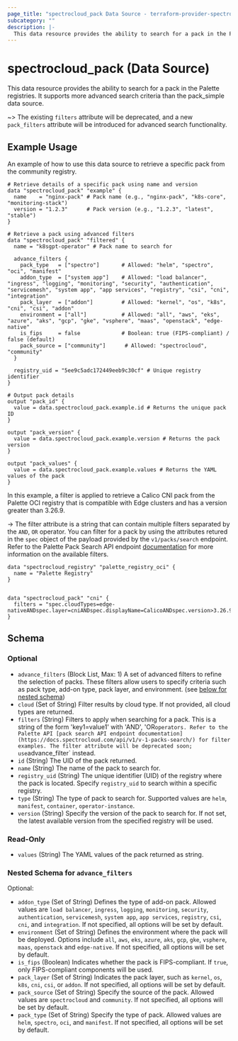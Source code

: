 ```yaml
---
page_title: "spectrocloud_pack Data Source - terraform-provider-spectrocloud"
subcategory: ""
description: |-
  This data resource provides the ability to search for a pack in the Palette registries. It supports more advanced search criteria than the pack_simple data source.
---
```


# spectrocloud_pack (Data Source)

  This data resource provides the ability to search for a pack in the Palette registries. It supports more advanced search criteria than the pack_simple data source.



~> The existing `filters` attribute will be deprecated, and a new `pack_filters` attribute will be introduced for advanced search functionality.

## Example Usage


An example of how to use this data source to retrieve a specific pack from the community registry.

```hcl
# Retrieve details of a specific pack using name and version
data "spectrocloud_pack" "example" {
  name    = "nginx-pack" # Pack name (e.g., "nginx-pack", "k8s-core", "monitoring-stack")
  version = "1.2.3"      # Pack version (e.g., "1.2.3", "latest", "stable")
}

# Retrieve a pack using advanced filters
data "spectrocloud_pack" "filtered" {
  name = "k8sgpt-operator" # Pack name to search for

  advance_filters {
    pack_type   = ["spectro"]       # Allowed: "helm", "spectro", "oci", "manifest"
    addon_type  = ["system app"]    # Allowed: "load balancer", "ingress", "logging", "monitoring", "security", "authentication", "servicemesh", "system app", "app services", "registry", "csi", "cni", "integration"
    pack_layer  = ["addon"]         # Allowed: "kernel", "os", "k8s", "cni", "csi", "addon"
    environment = ["all"]           # Allowed: "all", "aws", "eks", "azure", "aks", "gcp", "gke", "vsphere", "maas", "openstack", "edge-native"
    is_fips     = false             # Boolean: true (FIPS-compliant) / false (default)
    pack_source = ["community"]      # Allowed: "spectrocloud", "community"
  }

  registry_uid = "5ee9c5adc172449eeb9c30cf" # Unique registry identifier
}

# Output pack details
output "pack_id" {
  value = data.spectrocloud_pack.example.id # Returns the unique pack ID
}

output "pack_version" {
  value = data.spectrocloud_pack.example.version # Returns the pack version
}

output "pack_values" {
  value = data.spectrocloud_pack.example.values # Returns the YAML values of the pack
}
```


In this example, a filter is applied to retrieve a Calico CNI pack from the Palette OCI registry that is compatible with Edge clusters and has a version greater than 3.26.9.

-> The filter attribute is a string that can contain multiple filters separated by the `AND`, `OR` operator. You can filter for a pack by using the attributes retured in the `spec` object of the payload provided by the `v1/packs/search` endpoint.
Refer to the Palette Pack Search API endpoint [documentation](https://docs.spectrocloud.com/api/v1/v-1-packs-search/) for more information on the available filters.



```hcl
data "spectrocloud_registry" "palette_registry_oci" {
  name = "Palette Registry"
}


data "spectrocloud_pack" "cni" {
  filters = "spec.cloudTypes=edge-nativeANDspec.layer=cniANDspec.displayName=CalicoANDspec.version>3.26.9ANDspec.registryUid=${data.spectrocloud_registry.palette_registry_oci.id}"
}
```

<!-- schema generated by tfplugindocs -->
## Schema

### Optional

- `advance_filters` (Block List, Max: 1) A set of advanced filters to refine the selection of packs. These filters allow users to specify criteria such as pack type, add-on type, pack layer, and environment. (see [below for nested schema](#nestedblock--advance_filters))
- `cloud` (Set of String) Filter results by cloud type. If not provided, all cloud types are returned.
- `filters` (String) Filters to apply when searching for a pack. This is a string of the form 'key1=value1' with 'AND', 'OR` operators. Refer to the Palette API [pack search API endpoint documentation](https://docs.spectrocloud.com/api/v1/v-1-packs-search/) for filter examples. The filter attribute will be deprecated soon; use `advance_filter` instead.
- `id` (String) The UID of the pack returned.
- `name` (String) The name of the pack to search for.
- `registry_uid` (String) The unique identifier (UID) of the registry where the pack is located. Specify `registry_uid` to search within a specific registry.
- `type` (String) The type of pack to search for. Supported values are `helm`, `manifest`, `container`, `operator-instance`.
- `version` (String) Specify the version of the pack to search for. If not set, the latest available version from the specified registry will be used.

### Read-Only

- `values` (String) The YAML values of the pack returned as string.

<a id="nestedblock--advance_filters"></a>
### Nested Schema for `advance_filters`

Optional:

- `addon_type` (Set of String) Defines the type of add-on pack. Allowed values are `load balancer`, `ingress`, `logging`, `monitoring`, `security`, `authentication`, `servicemesh`, `system app`, `app services`, `registry`, `csi`, `cni`, and `integration`. If not specified, all options will be set by default.
- `environment` (Set of String) Defines the environment where the pack will be deployed. Options include `all`, `aws`, `eks`, `azure`, `aks`, `gcp`, `gke`, `vsphere`, `maas`, `openstack` and `edge-native`. If not specified, all options will be set by default.
- `is_fips` (Boolean) Indicates whether the pack is FIPS-compliant. If `true`, only FIPS-compliant components will be used.
- `pack_layer` (Set of String) Indicates the pack layer, such as `kernel`, `os`, `k8s`, `cni`, `csi`, or `addon`. If not specified, all options will be set by default.
- `pack_source` (Set of String) Specify the source of the pack. Allowed values are `spectrocloud` and `community`. If not specified, all options will be set by default.
- `pack_type` (Set of String) Specify the type of pack. Allowed values are `helm`, `spectro`, `oci`, and `manifest`. If not specified, all options will be set by default.
